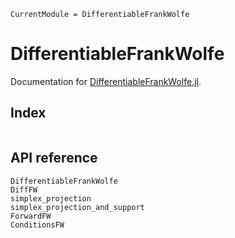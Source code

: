 ```@meta
CurrentModule = DifferentiableFrankWolfe
```

# DifferentiableFrankWolfe

Documentation for [DifferentiableFrankWolfe.jl](https://github.com/gdalle/DifferentiableFrankWolfe.jl).

## Index

```@index
```

## API reference

```@docs
DifferentiableFrankWolfe
DiffFW
simplex_projection
simplex_projection_and_support
ForwardFW
ConditionsFW
```
